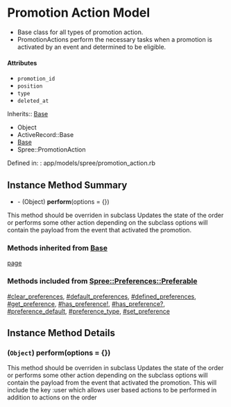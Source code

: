 # Promotion Action Model
* Base class for all types of promotion action.
* PromotionActions perform the necessary tasks when a promotion is activated by an event and 
determined to be eligible.

#### Attributes
* `promotion_id`
* `position`
* `type`
* `deleted_at`

Inherits::  [Base][1]

* Object
* ActiveRecord::Base
* [Base][1]
* Spree::PromotionAction

Defined in:
: app/models/spree/promotion_action.rb


##  Instance Method Summary

* \- (Object) **perform**(options = {})

This method should be overriden in subclass Updates the state of the order or performs some other 
action depending on the subclass options will contain the payload from the event that activated the 
promotion.

### Methods inherited from [Base][1]

[page][2]

### Methods included from [Spree::Preferences::Preferable][3]

[#clear_preferences][4], [#default_preferences][5], [#defined_preferences][6], [#get_preference][7], 
[#has_preference!][8], [#has_preference?][9], [#preference_default][10], [#preference_type][11], 
[#set_preference][12]

## Instance Method Details

### (`Object`) **perform**(options = {})

This method should be overriden in subclass Updates the state of the order or performs some other 
action depending on the subclass options will contain the payload from the event that activated the 
promotion. This will include the key :user which allows user based actions to be performed in addition 
to actions on the order

[1]: Base.html "Spree::Base (class)"
[2]: Base.html#page-class_method "Spree::Base.page (method)"
[3]: Preferences/Preferable.html "Spree::Preferences::Preferable (module)"
[4]: Preferences/Preferable.html#clear_preferences-instance_method "Spree::Preferences::Preferable#clear_preferences (method)"
[5]: Preferences/Preferable.html#default_preferences-instance_method "Spree::Preferences::Preferable#default_preferences (method)"
[6]: Preferences/Preferable.html#defined_preferences-instance_method "Spree::Preferences::Preferable#defined_preferences (method)"
[7]: Preferences/Preferable.html#get_preference-instance_method "Spree::Preferences::Preferable#get_preference (method)"
[8]: Preferences/Preferable.html#has_preference%21-instance_method "Spree::Preferences::Preferable#has_preference! (method)"
[9]: Preferences/Preferable.html#has_preference%3F-instance_method "Spree::Preferences::Preferable#has_preference? (method)"
[10]: Preferences/Preferable.html#preference_default-instance_method "Spree::Preferences::Preferable#preference_default (method)"
[11]: Preferences/Preferable.html#preference_type-instance_method "Spree::Preferences::Preferable#preference_type (method)"
[12]: Preferences/Preferable.html#set_preference-instance_method "Spree::Preferences::Preferable#set_preference (method)"
